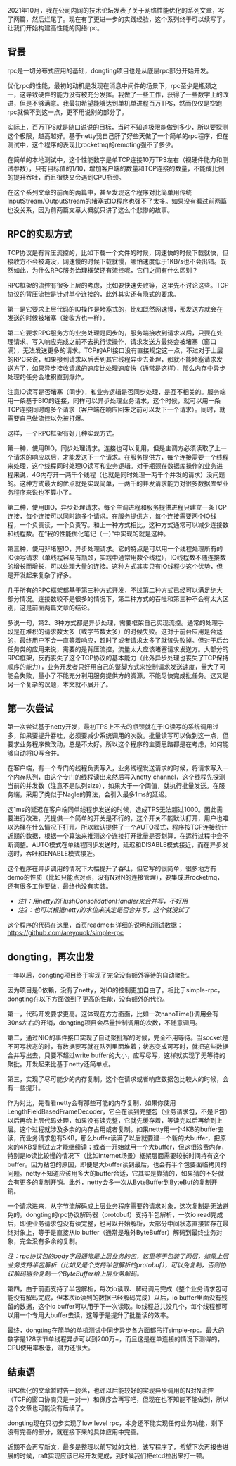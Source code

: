 2021年10月，我在公司内网的技术论坛发表了关于网络性能优化的系列文章，写了两篇，然后烂尾了。现在有了更进一步的实践经验，这个系列终于可以续写了。让我们开始构建高性能的网络rpc。

## 背景
rpc是一切分布式应用的基础，dongting项目也是从底层rpc部分开始开发。

优化rpc的性能，最初的动机是发现在消息中间件的场景下，rpc至少是瓶颈之一，这导致硬件的能力没有被充分发挥。我做了一些工作，获得了一些数字上的改进，但是不够满意。我最初希望能够达到单机单进程百万TPS，然而仅仅是空跑rpc就做不到这一点，更不用说别的部分了。

实际上，百万TPS就是随口说说的目标，当时不知道极限能做到多少，所以要探测这个极限，越高越好。基于netty我自己肝了好些天做了一个简单的rpc程序，但在测试中，这个程序的表现比rocketmq的remoting强不了多少。

在简单的本地测试中，这个性能数字是单TCP连接10万TPS左右（视硬件能力和测试参数），只有目标值的1/10，增加客户端的数量和TCP连接的数量，不能成比例的提升吞吐，而且很快又会遇到CPU瓶颈。

在这个系列文章的前面的两篇中，甚至发现这个程序对比简单用传统InputStream/OutputStream的堵塞式IO程序也强不了太多。如果没有看过前两篇也没关系，因为前两篇文章大概就只讲了这么个悲惨的故事。

## RPC的实现方式

TCP协议是有背压流控的，比如下载一个文件的时候，网速快的时候下载就快，但接收方不会被淹没，网速慢的时候下载就慢，哪怕速度低于1KB/s也不会出错。既然如此，为什么RPC服务治理框架还有流控呢，它们之间有什么区别？

RPC框架的流控有很多上层的考虑，比如要快速失败等，这里先不讨论这些。TCP协议的背压流控是针对单个连接的，此外其实还有隐式的要求。

第一是它要求上层代码的IO操作是堵塞式的，比如既然网速慢，那发送方就会在发送的时候被堵塞（接收方也一样）。

第二它要求RPC服务方的业务处理是同步的，服务端接收到请求以后，只要在处理请求、写入响应完成之前不去执行读操作，请求发送方最终会被堵塞（窗口满），无法发送更多的请求。TCP的API接口没有直接规定这一点，不过对于上层的RPC来说，如果接到请求以后丢到其它线程异步去处理，那就不能堵塞请求发送方了，如果异步接收请求的速度比处理速度快（通常是这样），那么内存中异步处理的任务会堆积直到爆炸。

注意IO读写是否堵塞（同步），和业务逻辑是否同步处理，是互不相关的。服务端用一条基于BIO的连接，同样可以异步处理业务请求，这个时候，就可以用一条TCP连接同时跑多个请求（客户端在响应回来之前可以发下一个请求）。同时，就需要自己做流控以免被打爆。

这样，一个RPC框架有好几种实现方式。

第一种，使用BIO，同步处理请求。连接也可以复用，但是主调方必须读取了上一个请求的响应以后，才能发送下一个请求。在服务提供方，每个连接需要一个线程来处理，这个线程同时处理IO读写和业务逻辑。对于瓶颈在数据库操作的业务进程来说，4G内存开一两千个线程（也就是同时处理一两千个并发的请求）没问题的。这种方式最大的优点就是实现简单，一两千的并发请求能力对很多数据库型业务程序来说也不算小了。

第二种，使用BIO，异步处理请求。每个主调进程和服务提供进程只建立一条TCP连接，每个连接可以同时跑多个请求。在服务提供方，每个连接需要两个IO线程，一个负责读，一个负责写。和上一种方式相比，这种方式通常可以减少连接数和线程数。在“我的性能优化笔记（一）”中实现的就是这种。

第三种，使用非堵塞IO，异步处理请求。它的特点是可以用一个线程处理所有的IO读写请求（单线程容易有瓶颈，实践中通常用数个线程），IO线程数不随连接数的增长而增长，可以处理大量的连接。这种方式其实只有IO线程少这个优势，但是开发起来复杂了好多。

几乎所有的RPC框架都基于第三种方式开发，不过第二种方式已经可以满足绝大部分情况。连接数较不是很多的情况下，第二种方式的吞吐和第三种不会有太大区别，这是前面两篇文章的结论。

多说一句，第2、3种方式都是异步处理，需要框架自己实现流控。通常的处理手段是在堆积的请求数太多（或字节数太多）的时候失败。这对于前台应用是合适的，最终用户不会一直等着响应，超时了或者请求太多了就该失败掉。但对于后台任务类的应用来说，需要的是背压流控，流量太大应该堵塞请求发送方。大部分的RPC框架，反而丧失了这个TCP协议的基本能力（此外异步处理也丧失了TCP保持顺序的能力），业务开发者只好用自己的蹩脚方式来控制请求发送速度，量大了可能会失败，量小了不能充分利用服务提供方的资源，不能尽快完成批任务。这又是另一个复杂的议题，本文就不展开了。

## 第一次尝试
第一次尝试基于netty开发，最初TPS上不去的瓶颈就在于IO读写的系统调用过多，如果要提升吞吐，必须要减少系统调用的次数。批量读写可以做到这一点，但要求业务程序做改动，总是不太好。所以这个程序的主要思路都是在考虑，如何能够自动将IO写合并。

在客户端，有一个专门的线程负责写入，业务线程发送请求的时候，将请求写入一个内存队列，由这个专门的线程读出来然后写入netty channel，这个线程先探测当前的并发数（注意不是队列size），如果大于一个阈值，就执行批量发送。在服务端，采用了类似于Nagle的算法，会引入最多1ms的延迟。

这1ms的延迟在客户端同单线程步发送的时候，造成TPS无法超过1000。因此需要进行改进，光提供一个简单的开关是不行的，这个开关不能默认打开，用户也难以选择在什么情况下打开。所以默认提供了一个AUTO模式，程序按TCP连接统计近期的数据，根据一个算法来推测这个连接打开批量是否划算，在运行过程中会不断调整。AUTO模式在单线程同步发送时，延迟和DISABLE模式接近，而在异步发送时，吞吐和ENABLE模式接近。

这个程序在异步调用的情况下大幅提升了吞吐，但它写的很简单，很多地方有demo的性质（比如只能点对点，没有N对N的连接管理），要集成进rocketmq，还有很多工作要做，最终也没有实装。

* _注1：用netty的FlushConsolidationHandler来合并写，不好用_
* _注2：也可以根据netty的水位来决定是否合并写，这个就没试了_

这个程序的代码在这里，首页readme有详细的说明和测试数据：https://github.com/areyouok/simple-rpc

## dongting，再次出发
一年以后，dongting项目终于实现了完全没有额外等待的自动聚批。

因为项目是0依赖，没有了netty，对IO的控制更加自由了。相比于simple-rpc，dongting在以下方面做到了更高的性能，没有额外的代价。

第一，代码开发要求更高。这体现在方方面面，比如一次nanoTime()调用会有30ns左右的开销，dongting项目会尽量控制调用的次数，不随意调用。

第二，通过NIO的事件接口实现了自动聚批写的时候，完全不用等待。当socket是不可写状态的时，有数据要写就在队列里面堆着；状态变成可写时，就把这些数据合并写出去，只要不超过write buffer的大小，应写尽写，这样就实现了无等待的聚批。开发起来比基于netty还简单点。

第三，实现了尽可能少的内存复制。这个在请求或者响应数据包比较大的时候，会有一些提升。

作为对比，先看看netty会有那些可能的内存复制，如果你使用LengthFieldBasedFrameDecoder，它会在读到完整包（业务请求包，不是IP包）以后再给上层代码处理，如果没有读完整，它就先缓存着，等读完以后再给到上层。这个过程就涉及多余的内存占用或者复制。如果netty用一个4KB的buffer去读，而业务请求包有5KB，那么buffer读满了以后就要建一个新的大buffer，把原来的4KB复制过去才能继续读；或者一开始就用一个大buffer，但这很浪费内存，特别是io读比较慢的情况下（比如internet场景）框架层面需要较长时间持有这个buffer。因为粘包的原因，即便是大buffer读到最后，也会有半个包要面临拷贝的问题。netty不知道应该用多大的buffer合适，它其实是靠猜的，如果猜的不好就会有更多的复制开销。此外，netty会多一次从ByteBuffer到ByteBuf的复制开销。

一个请求进来，从字节流解码成上层业务程序需要的请求对象，这次复制是无法避免的。dongting的rpc协议解码器（protobuf）支持半包解析，一次io read完成后，即便业务请求包没有读完整，也可以开始解析，大部分中间状态直接暂存在最终对象上，等于是直接从io buffer（通常是堆外ByteBuffer）解码到最终业务对象，完全没有多余的复制。

_注：rpc协议包的body字段通常是上层业务的包，这里等于包装了两层，如果上层业务支持半包解析（比如又是个支持半包解析的protobuf），可以免复制，否则协议解码器会复制一个ByteBuffer给上层业务解码。_

第四，由于前面支持了半包解析，每次io读取、解码调用完成（整个业务请求包可能没有解码完成，但本次io读到的数据已经解码完成）以后，io buffer里面没有残留的数据，这个io buffer可以用于下一次读取。io线程总共没几个，每个线程都可以用一个专用大buffer去读，这等于是提升了批量读的效率。

最终，dongting在简单的单机测试中同步异步各方面都吊打simple-rpc。最大的数字是128字节单线程异步可以到200万+，而且这是在单连接的情况下测得的，CPU使用率极低，潜力还很大。

## 结束语
RPC优化的文章暂时告一段落，也许以后能较好的实现异步调用的N对N流控（TCP的窗口协商只是一对一）和保序会再写吧，但现在也不知能不能做到，所以这个文章也可能没有后续了。

dongting现在只初步实现了low level rpc，本身还不能实现任何业务功能，剩下没有完善的部分，就在接下来的具体应用中完善。

近期不会再写新文，最多是整理以前写过的文档，该写程序了，希望下次再报告进展的时候，raft实现应该已经开发完成，到时候我们把etcd拉出来打一顿。

